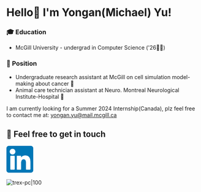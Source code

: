 # Hello👋 I'm Yongan(Michael) Yu!

### 🎓 Education 
- McGill University - undergrad in Computer Science ('26🧑‍🎓)

### 💼 Position
- Undergraduate research assistant at McGill on cell simulation model-making about cancer 🦠
- Animal care technician assistant at Neuro. Montreal Neurological Institute-Hospital 🐒

I am currently looking for a Summer 2024 Internship(Canada), plz feel free to contact me at: yongan.yu@mail.mcgill.ca

## 🤝 Feel free to get in touch

<a href="https://www.linkedin.com/in/yongan-yu-0327an/" target="_blank">
<img src="https://github.com/Michaelyya/public-images/blob/main/174857.png" alt="LinkedIn logo" | width= "70"/>
</a>

![trex-pc|100](https://user-images.githubusercontent.com/120589837/231785526-da03c915-f6b3-4ae5-89d6-c45f5915d514.gif)
